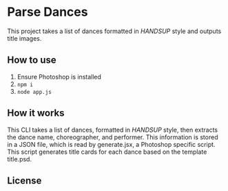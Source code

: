 # Parse Dances
This project takes a list of dances formatted in *HANDSUP* style and outputs title images.
## How to use
1. Ensure Photoshop is installed
2. `npm i`
3. `node app.js`
## How it works
This CLI takes a list of dances, formatted in *HANDSUP* style, then extracts the dance name, choreographer, and performer. This information is stored in a JSON file, which is read by generate.jsx, a Photoshop specific script. This script generates title cards for each dance based on the template title.psd.
## License
[]()
